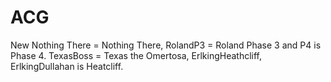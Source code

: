 # ACG
New Nothing There = Nothing There, RolandP3 = Roland Phase 3 and P4 is Phase 4.
TexasBoss = Texas the Omertosa, ErlkingHeathcliff, ErlkingDullahan is Heatcliff.
